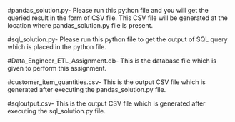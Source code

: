 #pandas_solution.py- 
Please run this python file and you will get the queried result in the form of CSV file. This CSV file will be generated at the location where pandas_solution.py file is present.

#sql_solution.py- 
Please run this python file to get the output of SQL query which is placed in the python file.

#Data_Engineer_ETL_Assignment.db- 
This is the database file which is given to perform this assignment.

#customer_item_quantities.csv- 
This is the output CSV file which is generated after executing the pandas_solution.py file.

#sqloutput.csv- 
This is the output CSV file which is generated after executing the sql_solution.py file.
